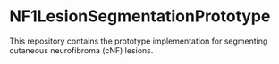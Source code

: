 # NF1LesionSegmentationPrototype
This repository contains the prototype implementation for segmenting cutaneous neurofibroma (cNF) lesions.
